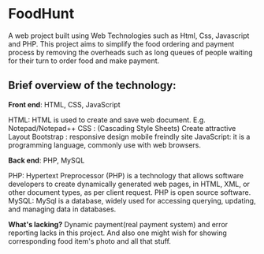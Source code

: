 # FoodHunt

A web project built using Web Technologies such as Html, Css, Javascript and PHP. This project aims to simplify the food ordering and payment process by removing the overheads such as long queues of people waiting for their turn to order food and make payment.

## Brief overview of the technology:


**Front end**: HTML, CSS, JavaScript

HTML: HTML is used to create and save web document. E.g. Notepad/Notepad++
CSS : (Cascading Style Sheets) Create attractive Layout
Bootstrap : responsive design mobile freindly site
JavaScript: it is a programming language, commonly use with web browsers.


**Back end**: PHP, MySQL

PHP: Hypertext Preprocessor (PHP) is a technology that allows software developers to create dynamically generated web pages, in HTML, XML, or other document types, as per client request. PHP is open source software.
MySQL: MySql is a database, widely used for accessing querying, updating, and managing data in databases.

**What's lacking?** Dynamic payment(real payment system) and error reporting lacks in this project. And also one might wish for showing corresponding food item's photo and all that stuff.

